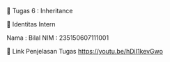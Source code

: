 📁 Tugas 6 : Inheritance

👤 Identitas Intern

Nama : Bilal
NIM : 235150607111001

🔗 Link Penjelasan Tugas
https://youtu.be/hDiI1kevGwo
